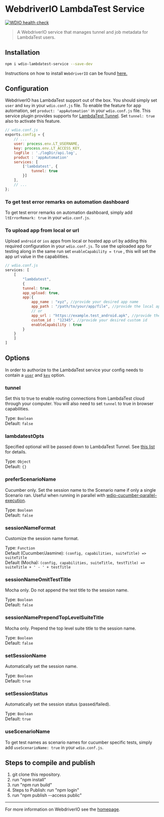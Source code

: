 WebdriverIO LambdaTest Service
========================

[![WDIO health check](https://github.com/LambdaTest/wdio-lambdatest-service/actions/workflows/healthcheck.yml/badge.svg?branch=master)](https://github.com/LambdaTest/wdio-lambdatest-service/actions/workflows/healthcheck.yml)

> A WebdriverIO service that manages tunnel and job metadata for LambdaTest users.

## Installation

```bash
npm i wdio-lambdatest-service --save-dev
```

Instructions on how to install `WebdriverIO` can be found [here.](https://webdriver.io/docs/gettingstarted.html)


## Configuration

WebdriverIO has LambdaTest support out of the box. You should simply set `user` and `key` in your `wdio.conf.js` file. To enable the feature for app automation, set `product: 'appAutomation'` in your `wdio.conf.js` file. This service plugin provides supports for [LambdaTest Tunnel](https://www.lambdatest.com/support/docs/troubleshooting-lambda-tunnel/). Set `tunnel: true` also to activate this feature.

```js
// wdio.conf.js
exports.config = {
    // ...
    user: process.env.LT_USERNAME,
    key: process.env.LT_ACCESS_KEY,
    logFile : './logDir/api.log',
    product : 'appAutomation'
    services: [
        ['lambdatest', {
            tunnel: true
        }]
    ],
    // ...
};
```

### To get test error remarks on automation dashboard
To get test error remarks on automation dashboard, simply add `ltErrorRemark: true` in your `wdio.conf.js`.


### To upload app from local or url
Upload `android` or `ios` apps from local or hosted app url by adding this required configuration in your `wdio.conf.js`. To use the uploaded app for testing along in the same run set `enableCapability = true` , this will set the app url value in the capabilities.

```js
// wdio.conf.js
services: [
    [
        "lambdatest",
        {
        tunnel: true,
        app_upload: true, 
        app:{
            app_name : "xyz", //provide your desired app name
            app_path : "/path/to/your/app/file", //provide the local app location
            // or
            app_url : "https://example.test_android.apk", //provide the url where your app is horsted or stored
            custom_id : "12345", //provide your desired custom id
            enableCapability : true
        }
    }
    ]
]
```

## Options

In order to authorize to the LambdaTest service your config needs to contain a [`user`](https://webdriver.io/docs/options.html#user) and [`key`](https://webdriver.io/docs/options.html#key) option.

### tunnel
Set this to true to enable routing connections from LambdaTest cloud through your computer. You will also need to set `tunnel` to true in browser capabilities.

Type: `Boolean`<br>
Default: `false`

### lambdatestOpts
Specified optional will be passed down to LambdaTest Tunnel. See [this list](https://www.lambdatest.com/support/docs/lambda-tunnel-modifiers/) for details.

Type: `Object`<br>
Default: `{}`

### preferScenarioName
Cucumber only. Set the session name to the Scenario name if only a single Scenario ran.
Useful when running in parallel with [wdio-cucumber-parallel-execution](https://github.com/SimitTomar/wdio-cucumber-parallel-execution).

Type: `Boolean`<br />
Default: `false`

### sessionNameFormat
Customize the session name format.

Type: `Function`<br />
Default (Cucumber/Jasmine): `(config, capabilities, suiteTitle) => suiteTitle`<br />
Default (Mocha): `(config, capabilities, suiteTitle, testTitle) => suiteTitle + ' - ' + testTitle`

### sessionNameOmitTestTitle
Mocha only. Do not append the test title to the session name.

Type: `Boolean`<br />
Default: `false`

### sessionNamePrependTopLevelSuiteTitle
Mocha only. Prepend the top level suite title to the session name.

Type: `Boolean`<br />
Default: `false`

### setSessionName
Automatically set the session name.

Type: `Boolean`<br />
Default: `true`

### setSessionStatus
Automatically set the session status (passed/failed).

Type: `Boolean`<br />
Default: `true`

### useScenarioName
To get test names as scenario names for cucumber specific tests, simply add `useScenarioName: true` in your `wdio.conf.js`.

## Steps to compile and publish
1. git clone this repository.
2. run "npm install"
3. run "npm run build"
4. Steps to Publish: run "npm login"
5. run "npm publish --access public"

----

For more information on WebdriverIO see the [homepage](https://webdriver.io).
